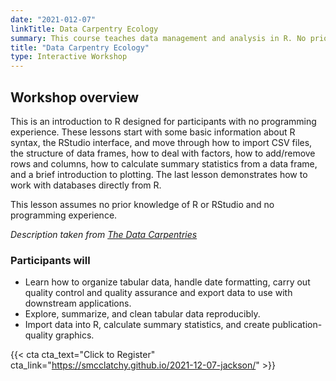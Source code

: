 ```yaml
---
date: "2021-012-07"
linkTitle: Data Carpentry Ecology
summary: This course teaches data management and analysis in R. No prior coding experience is required.
title: "Data Carpentry Ecology"
type: Interactive Workshop
---
```



## Workshop overview

This is an introduction to R designed for participants with no programming experience. These lessons start with some basic information about R syntax, the RStudio interface, and move through how to import CSV files, the structure of data frames, how to deal with factors, how to add/remove rows and columns, how to calculate summary statistics from a data frame, and a brief introduction to plotting. The last lesson demonstrates how to work with databases directly from R.

This lesson assumes no prior knowledge of R or RStudio and no programming experience.

*Description taken from [The Data Carpentries](https://datacarpentry.org/R-ecology-lesson/)*


### Participants will 
 - Learn how to organize tabular data, handle date formatting, carry out quality control and quality assurance and export data to use with downstream applications. 
 - Explore, summarize, and clean tabular data reproducibly. 
 - Import data into R, calculate summary statistics, and create publication-quality graphics. 

{{< cta cta_text="Click to Register" cta_link="https://smcclatchy.github.io/2021-12-07-jackson/" >}}
